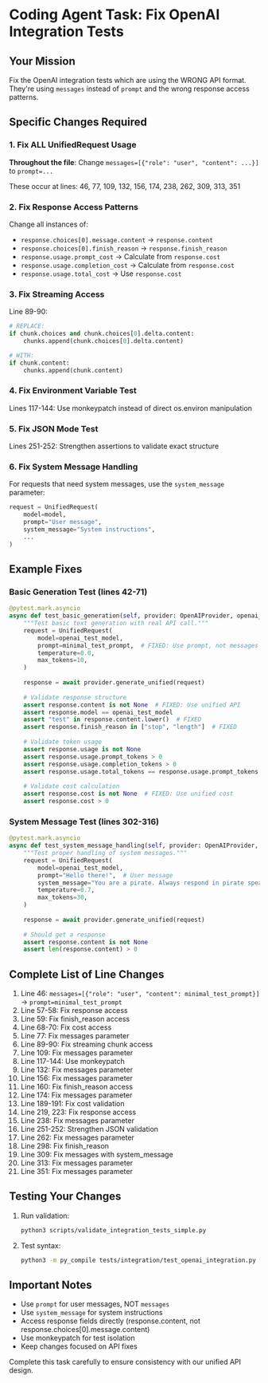 # Coding Agent Task: Fix OpenAI Integration Tests

## Your Mission

Fix the OpenAI integration tests which are using the WRONG API format. They're using `messages` instead of `prompt` and the wrong response access patterns.

## Specific Changes Required

### 1. Fix ALL UnifiedRequest Usage
**Throughout the file**: Change `messages=[{"role": "user", "content": ...}]` to `prompt=...`

These occur at lines: 46, 77, 109, 132, 156, 174, 238, 262, 309, 313, 351

### 2. Fix Response Access Patterns
Change all instances of:
- `response.choices[0].message.content` → `response.content`
- `response.choices[0].finish_reason` → `response.finish_reason`
- `response.usage.prompt_cost` → Calculate from `response.cost`
- `response.usage.completion_cost` → Calculate from `response.cost`
- `response.usage.total_cost` → Use `response.cost`

### 3. Fix Streaming Access
Line 89-90:
```python
# REPLACE:
if chunk.choices and chunk.choices[0].delta.content:
    chunks.append(chunk.choices[0].delta.content)

# WITH:
if chunk.content:
    chunks.append(chunk.content)
```

### 4. Fix Environment Variable Test
Lines 117-144: Use monkeypatch instead of direct os.environ manipulation

### 5. Fix JSON Mode Test
Lines 251-252: Strengthen assertions to validate exact structure

### 6. Fix System Message Handling
For requests that need system messages, use the `system_message` parameter:
```python
request = UnifiedRequest(
    model=model,
    prompt="User message",
    system_message="System instructions",
    ...
)
```

## Example Fixes

### Basic Generation Test (lines 42-71)
```python
@pytest.mark.asyncio
async def test_basic_generation(self, provider: OpenAIProvider, openai_test_model: str, minimal_test_prompt: str):
    """Test basic text generation with real API call."""
    request = UnifiedRequest(
        model=openai_test_model,
        prompt=minimal_test_prompt,  # FIXED: Use prompt, not messages
        temperature=0.0,
        max_tokens=10,
    )
    
    response = await provider.generate_unified(request)
    
    # Validate response structure
    assert response.content is not None  # FIXED: Use unified API
    assert response.model == openai_test_model
    assert "test" in response.content.lower()  # FIXED
    assert response.finish_reason in ["stop", "length"]  # FIXED
    
    # Validate token usage
    assert response.usage is not None
    assert response.usage.prompt_tokens > 0
    assert response.usage.completion_tokens > 0
    assert response.usage.total_tokens == response.usage.prompt_tokens + response.usage.completion_tokens
    
    # Validate cost calculation
    assert response.cost is not None  # FIXED: Use unified cost
    assert response.cost > 0
```

### System Message Test (lines 302-316)
```python
@pytest.mark.asyncio
async def test_system_message_handling(self, provider: OpenAIProvider, openai_test_model: str):
    """Test proper handling of system messages."""
    request = UnifiedRequest(
        model=openai_test_model,
        prompt="Hello there!",  # User message
        system_message="You are a pirate. Always respond in pirate speak.",  # System message
        temperature=0.7,
        max_tokens=30,
    )
    
    response = await provider.generate_unified(request)
    
    # Should get a response
    assert response.content is not None
    assert len(response.content) > 0
```

## Complete List of Line Changes

1. Line 46: `messages=[{"role": "user", "content": minimal_test_prompt}]` → `prompt=minimal_test_prompt`
2. Line 57-58: Fix response access
3. Line 59: Fix finish_reason access
4. Line 68-70: Fix cost access
5. Line 77: Fix messages parameter
6. Line 89-90: Fix streaming chunk access
7. Line 109: Fix messages parameter
8. Line 117-144: Use monkeypatch
9. Line 132: Fix messages parameter
10. Line 156: Fix messages parameter
11. Line 160: Fix finish_reason access
12. Line 174: Fix messages parameter
13. Line 189-191: Fix cost validation
14. Line 219, 223: Fix response access
15. Line 238: Fix messages parameter
16. Line 251-252: Strengthen JSON validation
17. Line 262: Fix messages parameter
18. Line 298: Fix finish_reason
19. Line 309: Fix messages with system_message
20. Line 313: Fix messages parameter
21. Line 351: Fix messages parameter

## Testing Your Changes

1. Run validation:
   ```bash
   python3 scripts/validate_integration_tests_simple.py
   ```

2. Test syntax:
   ```bash
   python3 -m py_compile tests/integration/test_openai_integration.py
   ```

## Important Notes

- Use `prompt` for user messages, NOT `messages`
- Use `system_message` for system instructions
- Access response fields directly (response.content, not response.choices[0].message.content)
- Use monkeypatch for test isolation
- Keep changes focused on API fixes

Complete this task carefully to ensure consistency with our unified API design.